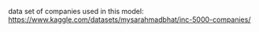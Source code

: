 data set of companies used in this model:
https://www.kaggle.com/datasets/mysarahmadbhat/inc-5000-companies/
